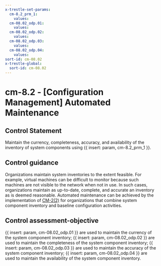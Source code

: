```yaml
---
x-trestle-set-params:
  cm-8.2_prm_1:
    values:
  cm-08.02_odp.01:
    values:
  cm-08.02_odp.02:
    values:
  cm-08.02_odp.03:
    values:
  cm-08.02_odp.04:
    values:
sort-id: cm-08.02
x-trestle-global:
  sort-id: cm-08.02
---
```


# cm-8.2 - \[Configuration Management\] Automated Maintenance

## Control Statement

Maintain the currency, completeness, accuracy, and availability of the inventory of system components using {{ insert: param, cm-8.2_prm_1 }}.

## Control guidance

Organizations maintain system inventories to the extent feasible. For example, virtual machines can be difficult to monitor because such machines are not visible to the network when not in use. In such cases, organizations maintain as up-to-date, complete, and accurate an inventory as is deemed reasonable. Automated maintenance can be achieved by the implementation of [CM-2(2)](#cm-2.2) for organizations that combine system component inventory and baseline configuration activities.

## Control assessment-objective

{{ insert: param, cm-08.02_odp.01 }} are used to maintain the currency of the system component inventory;
{{ insert: param, cm-08.02_odp.02 }} are used to maintain the completeness of the system component inventory;
{{ insert: param, cm-08.02_odp.03 }} are used to maintain the accuracy of the system component inventory;
{{ insert: param, cm-08.02_odp.04 }} are used to maintain the availability of the system component inventory.
